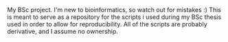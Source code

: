 My BSc project.
I'm new to bioinformatics, so watch out for mistakes :)
This is meant to serve as a repository for the scripts i used during my BSc thesis used in order to allow for reproducibility. All of the scripts are probably derivative, and I assume no ownership.
